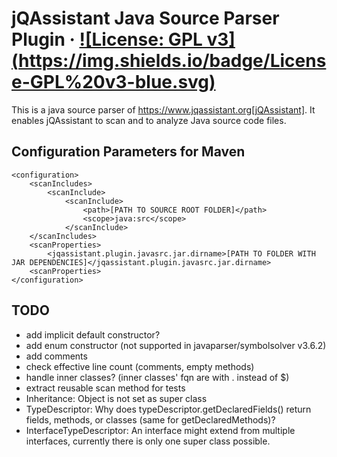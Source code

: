 # jQAssistant Java Source Parser Plugin &middot; [![License: GPL v3] (https://img.shields.io/badge/License-GPL%20v3-blue.svg)](https://github.com/softvis-research/jqa-javasrc-plugin/blob/master/LICENSE) #

This is a java source parser of https://www.jqassistant.org[jQAssistant].
It enables jQAssistant to scan and to analyze Java source code files.

## Configuration Parameters for Maven ##

```
<configuration>
	<scanIncludes>
		<scanInclude>
			<scanInclude>
				<path>[PATH TO SOURCE ROOT FOLDER]</path>
				<scope>java:src</scope>
			</scanInclude>
	</scanIncludes>
	<scanProperties>
		<jqassistant.plugin.javasrc.jar.dirname>[PATH TO FOLDER WITH JAR DEPENDENCIES]</jqassistant.plugin.javasrc.jar.dirname>
	<scanProperties>
</configuration>
```

## TODO ##

- add implicit default constructor?
- add enum constructor (not supported in javaparser/symbolsolver v3.6.2)
- add comments
- check effective line count (comments, empty methods)
- handle inner classes? (inner classes' fqn are with . instead of $)
- extract reusable scan method for tests
- Inheritance: Object is not set as super class
- TypeDescriptor: Why does typeDescriptor.getDeclaredFields() return fields, methods, or classes (same for getDeclaredMethods)?
- InterfaceTypeDescriptor: An interface might extend from multiple interfaces, currently there is only one super class possible.